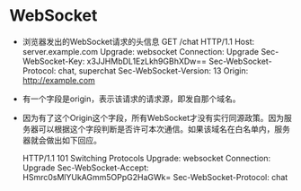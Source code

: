 # WebSocket

- 浏览器发出的WebSocket请求的头信息
  GET /chat HTTP/1.1
  Host: server.example.com
  Upgrade: websocket
  Connection: Upgrade
  Sec-WebSocket-Key: x3JJHMbDL1EzLkh9GBhXDw==
  Sec-WebSocket-Protocol: chat, superchat
  Sec-WebSocket-Version: 13
  Origin: http://example.com
- 有一个字段是origin，表示该请求的请求源，即发自那个域名。
- 因为有了这个Origin这个字段，所有WebSocket才没有实行同源政策。因为服务器可以根据这个字段判断是否许可本次通信。如果该域名在白名单内，服务器就会做出如下回应。
  
  HTTP/1.1 101 Switching Protocols
  Upgrade: websocket
  Connection: Upgrade
  Sec-WebSocket-Accept: HSmrc0sMlYUkAGmm5OPpG2HaGWk=
  Sec-WebSocket-Protocol: chat

